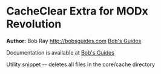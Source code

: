 CacheClear Extra for MODx Revolution
=======================================


**Author:** Bob Ray <http://bobsguides.com> [Bob's Guides](http://bobsguides.com)

Documentation is available at [Bob's Guides](http://bobsguides.com/cacheclear-tutorial.html)

Utility snippet -- deletes all files in the core/cache directory
